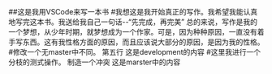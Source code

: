 ##这是我用VSCode来写一本书
#我想这是我开始真正的写作。我希望我能认真地写完这本书。我送给我自己一句话--“先完成，再完美”
总的来说，写作是我的一个梦想，从少年时期，就梦想成为一个作家。可是，因为种种原因，一直没有着手写东西。这有我性格方面的原因，而且应该说大部分的原因，是因为我的性格。
#修改一个无master中不同。
第五行
这是development的内容
#这里我进行一个分枝的测式操作。
制造一个冲突
这是marster中的内容
